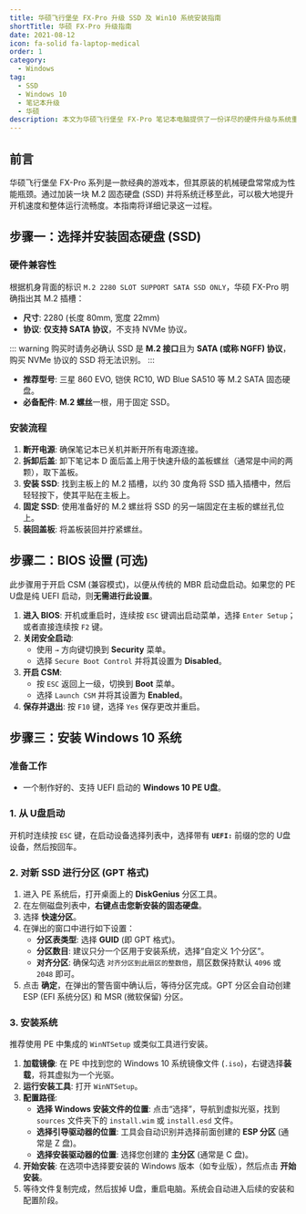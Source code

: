 ```yaml
---
title: 华硕飞行堡垒 FX-Pro 升级 SSD 及 Win10 系统安装指南
shortTitle: 华硕 FX-Pro 升级指南
date: 2021-08-12
icon: fa-solid fa-laptop-medical
order: 1
category:
  - Windows
tag:
  - SSD
  - Windows 10
  - 笔记本升级
  - 华硕
description: 本文为华硕飞行堡垒 FX-Pro 笔记本电脑提供了一份详尽的硬件升级与系统重装教程，内容涵盖如何选择和安装兼容的 M.2 SATA 固态硬盘，如何进行 BIOS 设置以支持不同启动模式，以及如何使用 PE 工具进行 GUID (GPT) 分区和安装 Windows 10 操作系统。
---
```


## 前言

华硕飞行堡垒 FX-Pro 系列是一款经典的游戏本，但其原装的机械硬盘常常成为性能瓶颈。通过加装一块 M.2 固态硬盘 (SSD) 并将系统迁移至此，可以极大地提升开机速度和整体运行流畅度。本指南将详细记录这一过程。

## 步骤一：选择并安装固态硬盘 (SSD)

### 硬件兼容性

根据机身背面的标识 `M.2 2280 SLOT SUPPORT SATA SSD ONLY`，华硕 FX-Pro 明确指出其 M.2 插槽：
- **尺寸**: 2280 (长度 80mm, 宽度 22mm)
- **协议**: **仅支持 SATA 协议**，不支持 NVMe 协议。

::: warning
购买时请务必确认 SSD 是 **M.2 接口**且为 **SATA (或称 NGFF) 协议**，购买 NVMe 协议的 SSD 将无法识别。
:::

- **推荐型号**: 三星 860 EVO, 铠侠 RC10, WD Blue SA510 等 M.2 SATA 固态硬盘。
- **必备配件**: **M.2 螺丝**一根，用于固定 SSD。

### 安装流程

1.  **断开电源**: 确保笔记本已关机并断开所有电源连接。
2.  **拆卸后盖**: 卸下笔记本 D 面后盖上用于快速升级的盖板螺丝（通常是中间的两颗），取下盖板。
3.  **安装 SSD**: 找到主板上的 M.2 插槽，以约 30 度角将 SSD 插入插槽中，然后轻轻按下，使其平贴在主板上。
4.  **固定 SSD**: 使用准备好的 M.2 螺丝将 SSD 的另一端固定在主板的螺丝孔位上。
5.  **装回盖板**: 将盖板装回并拧紧螺丝。

## 步骤二：BIOS 设置 (可选)

此步骤用于开启 CSM (兼容模式)，以便从传统的 MBR 启动盘启动。如果您的 PE U盘是纯 UEFI 启动，则**无需进行此设置**。

1.  **进入 BIOS**: 开机或重启时，连续按 `ESC` 键调出启动菜单，选择 `Enter Setup`；或者直接连续按 `F2` 键。
2.  **关闭安全启动**:
    - 使用 `→` 方向键切换到 **Security** 菜单。
    - 选择 `Secure Boot Control` 并将其设置为 **Disabled**。
3.  **开启 CSM**:
    - 按 `ESC` 返回上一级，切换到 **Boot** 菜单。
    - 选择 `Launch CSM` 并将其设置为 **Enabled**。
4.  **保存并退出**: 按 `F10` 键，选择 `Yes` 保存更改并重启。

## 步骤三：安装 Windows 10 系统

### 准备工作

- 一个制作好的、支持 UEFI 启动的 **Windows 10 PE U盘**。

### 1. 从 U盘启动

开机时连续按 `ESC` 键，在启动设备选择列表中，选择带有 **`UEFI:`** 前缀的您的 U盘设备，然后按回车。

### 2. 对新 SSD 进行分区 (GPT 格式)

1.  进入 PE 系统后，打开桌面上的 **DiskGenius** 分区工具。
2.  在左侧磁盘列表中，**右键点击您新安装的固态硬盘**。
3.  选择 **快速分区**。
4.  在弹出的窗口中进行如下设置：
    - **分区表类型**: 选择 **GUID** (即 GPT 格式)。
    - **分区数目**: 建议只分一个区用于安装系统，选择“自定义 1个分区”。
    - **对齐分区**: 确保勾选 `对齐分区到此扇区的整数倍`，扇区数保持默认 `4096` 或 `2048` 即可。
5.  点击 **确定**，在弹出的警告窗中确认后，等待分区完成。GPT 分区会自动创建 ESP (EFI 系统分区) 和 MSR (微软保留) 分区。

### 3. 安装系统

推荐使用 PE 中集成的 `WinNTSetup` 或类似工具进行安装。

1.  **加载镜像**: 在 PE 中找到您的 Windows 10 系统镜像文件 (`.iso`)，右键选择**装载**，将其虚拟为一个光驱。
2.  **运行安装工具**: 打开 `WinNTSetup`。
3.  **配置路径**:
    - **选择 Windows 安装文件的位置**: 点击“选择”，导航到虚拟光驱，找到 `sources` 文件夹下的 `install.wim` 或 `install.esd` 文件。
    - **选择引导驱动器的位置**: 工具会自动识别并选择前面创建的 **ESP 分区** (通常是 Z 盘)。
    - **选择安装驱动器的位置**: 选择您创建的 **主分区** (通常是 C 盘)。
4.  **开始安装**: 在选项中选择要安装的 Windows 版本（如专业版），然后点击 **开始安装**。
5.  等待文件复制完成，然后拔掉 U盘，重启电脑。系统会自动进入后续的安装和配置阶段。